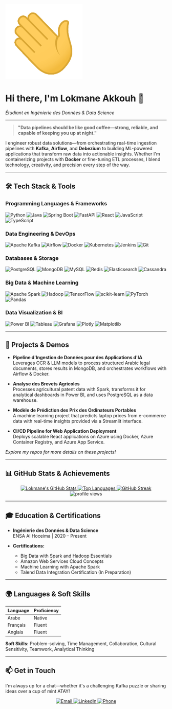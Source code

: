 <!-- Banner -->
![Banner](https://raw.githubusercontent.com/ABSphreak/ABSphreak/master/gifs/Hi.gif)

# Hi there, I'm **Lokmane Akkouh** 👋  
*Étudiant en Ingénierie des Données & Data Science*

---

> **"Data pipelines should be like good coffee—strong, reliable, and capable of keeping you up at night."**

I engineer robust data solutions—from orchestrating real-time ingestion pipelines with **Kafka**, **Airflow**, and **Debezium** to building ML-powered applications that transform raw data into actionable insights. Whether I'm containerizing projects with **Docker** or fine-tuning ETL processes, I blend technology, creativity, and precision every step of the way.

---

## 🛠️ Tech Stack & Tools

### Programming Languages & Frameworks
<p>
  <img alt="Python" src="https://img.shields.io/badge/Python-3776AB?style=flat-square&logo=python&logoColor=white" height="28" />
  <img alt="Java" src="https://img.shields.io/badge/Java-007396?style=flat-square&logo=java&logoColor=white" height="28" />
  <img alt="Spring Boot" src="https://img.shields.io/badge/Spring%20Boot-6DB33F?style=flat-square&logo=spring-boot&logoColor=white" height="28" />
  <img alt="FastAPI" src="https://img.shields.io/badge/FastAPI-009688?style=flat-square&logo=fastapi&logoColor=white" height="28" />
  <img alt="React" src="https://img.shields.io/badge/React-20232A?style=flat-square&logo=react&logoColor=61DAFB" height="28" />
  <img alt="JavaScript" src="https://img.shields.io/badge/JavaScript-F7DF1E?style=flat-square&logo=javascript&logoColor=black" height="28" />
  <img alt="TypeScript" src="https://img.shields.io/badge/TypeScript-007ACC?style=flat-square&logo=typescript&logoColor=white" height="28" />
</p>

### Data Engineering & DevOps
<p>
  <img alt="Apache Kafka" src="https://img.shields.io/badge/Apache%20Kafka-231F20?style=flat-square&logo=apachekafka&logoColor=white" height="28" />
  <img alt="Airflow" src="https://img.shields.io/badge/Airflow-017CEE?style=flat-square&logo=apacheairflow&logoColor=white" height="28" />
  <img alt="Docker" src="https://img.shields.io/badge/Docker-2496ED?style=flat-square&logo=docker&logoColor=white" height="28" />
  <img alt="Kubernetes" src="https://img.shields.io/badge/Kubernetes-326CE5?style=flat-square&logo=kubernetes&logoColor=white" height="28" />
  <img alt="Jenkins" src="https://img.shields.io/badge/Jenkins-D24939?style=flat-square&logo=jenkins&logoColor=white" height="28" />
  <img alt="Git" src="https://img.shields.io/badge/Git-F05032?style=flat-square&logo=git&logoColor=white" height="28" />
</p>

### Databases & Storage
<p>
  <img alt="PostgreSQL" src="https://img.shields.io/badge/PostgreSQL-336791?style=flat-square&logo=postgresql&logoColor=white" height="28" />
  <img alt="MongoDB" src="https://img.shields.io/badge/MongoDB-47A248?style=flat-square&logo=mongodb&logoColor=white" height="28" />
  <img alt="MySQL" src="https://img.shields.io/badge/MySQL-4479A1?style=flat-square&logo=mysql&logoColor=white" height="28" />
  <img alt="Redis" src="https://img.shields.io/badge/Redis-DC382D?style=flat-square&logo=redis&logoColor=white" height="28" />
  <img alt="Elasticsearch" src="https://img.shields.io/badge/Elasticsearch-005571?style=flat-square&logo=elasticsearch&logoColor=white" height="28" />
  <img alt="Cassandra" src="https://img.shields.io/badge/Cassandra-1287B1?style=flat-square&logo=apache-cassandra&logoColor=white" height="28" />
</p>

### Big Data & Machine Learning
<p>
  <img alt="Apache Spark" src="https://img.shields.io/badge/Apache%20Spark-E25A1C?style=flat-square&logo=apache-spark&logoColor=white" height="28" />
  <img alt="Hadoop" src="https://img.shields.io/badge/Hadoop-66CCFF?style=flat-square&logo=apachehadoop&logoColor=white" height="28" />
  <img alt="TensorFlow" src="https://img.shields.io/badge/TensorFlow-FF6F00?style=flat-square&logo=tensorflow&logoColor=white" height="28" />
  <img alt="scikit-learn" src="https://img.shields.io/badge/scikit_learn-F7931E?style=flat-square&logo=scikit-learn&logoColor=white" height="28" />
  <img alt="PyTorch" src="https://img.shields.io/badge/PyTorch-EE4C2C?style=flat-square&logo=pytorch&logoColor=white" height="28" />
  <img alt="Pandas" src="https://img.shields.io/badge/Pandas-150458?style=flat-square&logo=pandas&logoColor=white" height="28" />
</p>

### Data Visualization & BI
<p>
  <img alt="Power BI" src="https://img.shields.io/badge/Power_BI-F2C811?style=flat-square&logo=powerbi&logoColor=black" height="28" />
  <img alt="Tableau" src="https://img.shields.io/badge/Tableau-E97627?style=flat-square&logo=tableau&logoColor=white" height="28" />
  <img alt="Grafana" src="https://img.shields.io/badge/Grafana-F46800?style=flat-square&logo=grafana&logoColor=white" height="28" />
  <img alt="Plotly" src="https://img.shields.io/badge/Plotly-3F4F75?style=flat-square&logo=plotly&logoColor=white" height="28" />
  <img alt="Matplotlib" src="https://img.shields.io/badge/Matplotlib-11557c?style=flat-square" height="28" />
</p>

---

## 🚀 Projects & Demos

- **Pipeline d'Ingestion de Données pour des Applications d'IA**  
  Leverages OCR & LLM models to process structured Arabic legal documents, stores results in MongoDB, and orchestrates workflows with Airflow & Docker.

- **Analyse des Brevets Agricoles**  
  Processes agricultural patent data with Spark, transforms it for analytical dashboards in Power BI, and uses PostgreSQL as a data warehouse.

- **Modèle de Prédiction des Prix des Ordinateurs Portables**  
  A machine learning project that predicts laptop prices from e-commerce data with real-time insights provided via a Streamlit interface.

- **CI/CD Pipeline for Web Application Deployment**  
  Deploys scalable React applications on Azure using Docker, Azure Container Registry, and Azure App Service.

*Explore my repos for more details on these projects!*

---

## 📊 GitHub Stats & Achievements

<div align="center">
  <!-- GitHub Stats Card -->
  <a href="https://github.com/lokmaneakkouh">
    <img src="https://github-readme-stats-git-masterrstaa-rickstaa.vercel.app/api?username=lokmaneakkouh&show_icons=true&theme=radical" alt="Lokmane's GitHub Stats" />
  </a>
  
  <!-- Top Languages Card -->
  <a href="https://github.com/lokmaneakkouh">
    <img src="https://github-readme-stats-git-masterrstaa-rickstaa.vercel.app/api/top-langs/?username=lokmaneakkouh&layout=compact&theme=radical" alt="Top Languages" />
  </a>
  
  <!-- GitHub Streak -->
  <a href="https://github.com/lokmaneakkouh">
    <img src="https://github-readme-streak-stats.herokuapp.com/?user=lokmaneakkouh&theme=radical" alt="GitHub Streak" />
  </a>
</div>

<div align="center">
  <img src="https://komarev.com/ghpvc/?username=lokmaneakkouh&style=flat-square&color=blue" alt="profile views" />
</div>

---

## 🎓 Education & Certifications

- **Ingénierie des Données & Data Science**  
  ENSA Al Hoceima | 2020 – Present

- **Certifications:**  
  - Big Data with Spark and Hadoop Essentials  
  - Amazon Web Services Cloud Concepts  
  - Machine Learning with Apache Spark  
  - Talend Data Integration Certification (In Preparation)

---

## 🌍 Languages & Soft Skills

| **Language** | **Proficiency** |
| ------------ | --------------- |
| Arabe        | Native          |
| Français     | Fluent          |
| Anglais      | Fluent          |

**Soft Skills:** Problem-solving, Time Management, Collaboration, Cultural Sensitivity, Teamwork, Analytical Thinking

---

## 📫 Get in Touch

I'm always up for a chat—whether it's a challenging Kafka puzzle or sharing ideas over a cup of mint ATAY!

<p align="center">
  <a href="mailto:lokmaneakkouh10@gmail.com">
    <img src="https://img.shields.io/badge/Email-lokmaneakkouh10%40gmail.com-D14836?style=for-the-badge&logo=gmail&logoColor=white" alt="Email" />
  </a>
  <a href="https://linkedin.com/in/lokmane-akkouh">
    <img src="https://img.shields.io/badge/LinkedIn-Connect-0077B5?style=for-the-badge&logo=linkedin&logoColor=white" alt="LinkedIn" />
  </a>
  <a href="tel:+212642609327">
    <img src="https://img.shields.io/badge/Phone-%2B212%20642609327-green?style=for-the-badge&logo=phone&logoColor=white" alt="Phone" />
  </a>
</p>
